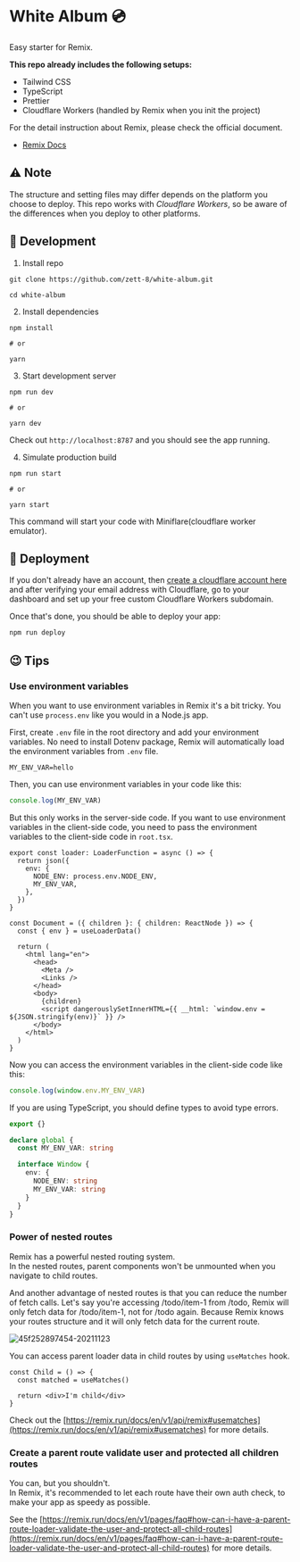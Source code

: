 # White Album 💿
Easy starter for Remix. 

**This repo already includes the following setups:**
* Tailwind CSS
* TypeScript
* Prettier
* Cloudflare Workers (handled by Remix when you init the project)

For the detail instruction about Remix, please check the official document.
- [Remix Docs](https://remix.run/docs)

## ⚠️ Note
The structure and setting files may differ depends on the platform you choose to deploy.
This repo works with *Cloudflare Workers*, so be aware of the differences when you deploy to other platforms. 

## 🚧 Development
1. Install repo
```shell
git clone https://github.com/zett-8/white-album.git

cd white-album
```

2. Install dependencies
```shell
npm install

# or

yarn
```

3. Start development server
```shell
npm run dev

# or 

yarn dev
```

Check out `http://localhost:8787` and you should see the app running.

4. Simulate production build
```shell
npm run start

# or

yarn start
```

This command will start your code with Miniflare(cloudflare worker emulator).


## 🏁 Deployment

If you don't already have an account, then [create a cloudflare account here](https://dash.cloudflare.com/sign-up) and after verifying your email address with Cloudflare, go to your dashboard and set up your free custom Cloudflare Workers subdomain.

Once that's done, you should be able to deploy your app:

```sh
npm run deploy
```

## 😉 Tips

### Use environment variables
When you want to use environment variables in Remix it's a bit tricky. You can't use `process.env` like you would in a Node.js app.

First, create `.env` file in the root directory and add your environment variables.
No need to install Dotenv package, Remix will automatically load the environment variables from `.env` file.

```text
MY_ENV_VAR=hello
```

Then, you can use environment variables in your code like this:
```ts
console.log(MY_ENV_VAR)
```

But this only works in the server-side code. If you want to use environment variables in the client-side code, you need to pass the environment variables to the client-side code in `root.tsx`.

```tsx 
export const loader: LoaderFunction = async () => {
  return json({
    env: {
      NODE_ENV: process.env.NODE_ENV,
      MY_ENV_VAR,
    },
  })
}

const Document = ({ children }: { children: ReactNode }) => {
  const { env } = useLoaderData()
  
  return (
    <html lang="en">
      <head>
        <Meta />
        <Links />
      </head>
      <body>
        {children}
        <script dangerouslySetInnerHTML={{ __html: `window.env = ${JSON.stringify(env)}` }} />
      </body>
    </html>
  )
}
```

Now you can access the environment variables in the client-side code like this:
```ts
console.log(window.env.MY_ENV_VAR)
```

If you are using TypeScript, you should define types to avoid type errors.
```ts
export {}

declare global {
  const MY_ENV_VAR: string

  interface Window {
    env: {
      NODE_ENV: string
      MY_ENV_VAR: string
    }
  }
}
```

### Power of nested routes
Remix has a powerful nested routing system.   
In the nested routes, parent components won't be unmounted when you navigate to child routes.

And another advantage of nested routes is that you can reduce the number of fetch calls.
Let's say you're accessing /todo/item-1 from /todo, Remix will only fetch data for /todo/item-1, not for /todo again. Because Remix knows your routes structure and it will only fetch data for the current route.

![45f252897454-20211123](https://user-images.githubusercontent.com/33055097/189394342-f0bd9d7c-5530-44ff-bf92-a461e32ff357.gif)

You can access parent loader data in child routes by using `useMatches` hook.

```tsx
const Child = () => {
  const matched = useMatches()
  
  return <div>I'm child</div>
}
```

Check out the [https://remix.run/docs/en/v1/api/remix#usematches](https://remix.run/docs/en/v1/api/remix#usematches) for more details.


### Create a parent route validate user and protected all children routes
You can, but you shouldn't.  
In Remix, it's recommended to let each route have their own auth check, to make your app as speedy as possible.

See the [https://remix.run/docs/en/v1/pages/faq#how-can-i-have-a-parent-route-loader-validate-the-user-and-protect-all-child-routes](https://remix.run/docs/en/v1/pages/faq#how-can-i-have-a-parent-route-loader-validate-the-user-and-protect-all-child-routes) for more details.
